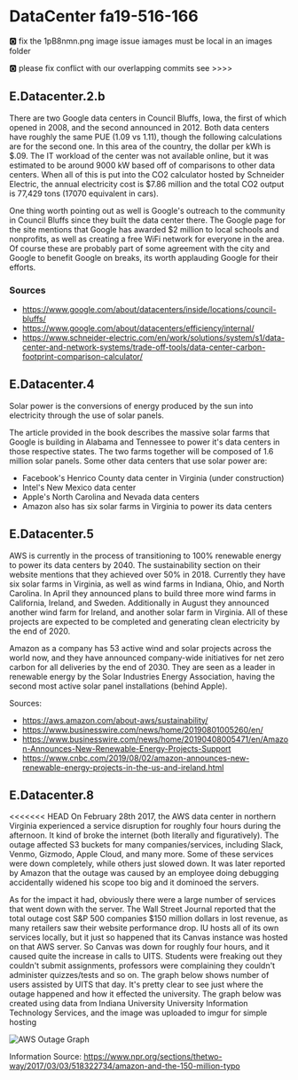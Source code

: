 # DataCenter fa19-516-166

:o2: fix the 1pB8nmn.png image issue iamages must be local in an images folder

:o2: please fix conflict with our overlapping commits see >>>>

## E.Datacenter.2.b

There are two Google data centers in Council Bluffs, Iowa, the first of
which opened in 2008, and the second announced in 2012. Both data
centers have roughly the same PUE (1.09 vs 1.11), though the following
calculations are for the second one. In this area of the country, the
dollar per kWh is $.09. The IT workload of the center was not available
online, but it was estimated to be around 9000 kW based off of
comparisons to other data centers. When all of this is put into the CO2
calculator hosted by Schneider Electric, the annual electricity cost is
$7.86 million and the total CO2 output is 77,429 tons (17070 equivalent
in cars).

One thing worth pointing out as well is Google's outreach to the
community in Council Bluffs since they built the data center there. The
Google page for the site mentions that Google has awarded $2 million to
local schools and nonprofits, as well as creating a free WiFi network
for everyone in the area. Of course these are probably part of some
agreement with the city and Google to benefit Google on breaks, its
worth applauding Google for their efforts.

### Sources

* <https://www.google.com/about/datacenters/inside/locations/council-bluffs/>
* <https://www.google.com/about/datacenters/efficiency/internal/>
* <https://www.schneider-electric.com/en/work/solutions/system/s1/data-center-and-network-systems/trade-off-tools/data-center-carbon-footprint-comparison-calculator/>

## E.Datacenter.4

Solar power is the conversions of energy produced by the sun into
electricity through the use of solar panels.

The article provided in the book describes the massive solar farms that
Google is building in Alabama and Tennessee to power it's data centers
in those respective states. The two farms together will be composed of
1.6 million solar panels. Some other data centers that use solar power
are:

* Facebook's Henrico County data center in Virginia (under construction)
* Intel's New Mexico data center
* Apple's North Carolina and Nevada data centers
* Amazon also has six solar farms in Virginia to power its data centers

## E.Datacenter.5

AWS is currently in the process of transitioning to 100% renewable
energy to power its data centers by 2040. The sustainability section on
their website mentions that they achieved over 50% in 2018. Currently
they have six solar farms in Virginia, as well as wind farms in Indiana,
Ohio, and North Carolina. In April they announced plans to build three
more wind farms in California, Ireland, and Sweden. Additionally in
August they announced another wind farm for Ireland, and another solar
farm in Virginia. All of these projects are expected to be completed and
generating clean electricity by the end of 2020.

Amazon as a company has 53 active wind and solar projects across the
world now, and they have announced company-wide initiatives for net zero
carbon for all deliveries by the end of 2030. They are seen as a leader
in renewable energy by the Solar Industries Energy Association, having
the second most active solar panel installations (behind Apple).

Sources:

* <https://aws.amazon.com/about-aws/sustainability/>
* <https://www.businesswire.com/news/home/20190801005260/en/>
* <https://www.businesswire.com/news/home/20190408005471/en/Amazon-Announces-New-Renewable-Energy-Projects-Support>
* <https://www.cnbc.com/2019/08/02/amazon-announces-new-renewable-energy-projects-in-the-us-and-ireland.html>

## E.Datacenter.8

<<<<<<< HEAD
On February 28th 2017, the AWS data center in northern Virginia
experienced a service disruption for roughly four hours during the
afternoon. It kind of broke the internet (both literally and
figuratively). The outage affected S3 buckets for many
companies/services, including Slack, Venmo, Gizmodo, Apple Cloud, and
many more. Some of these services were down completely, while others
just slowed down. It was later reported by Amazon that the outage was
caused by an employee doing debugging accidentally widened his scope too
big and it dominoed the servers.

As for the impact it had, obviously there were a large number of
services that went down with the server. The Wall Street Journal
reported that the total outage cost S&P 500 companies $150 million
dollars in lost revenue, as many retailers saw their website performance
drop. IU hosts all of its own services locally, but it just so happened
that its Canvas instance was hosted on that AWS server. So Canvas was
down for roughly four hours, and it caused quite the increase in calls
to UITS. Students were freaking out they couldn't submit assignments,
professors were complaining they couldn't administer quizzes/tests and
so on. The graph below shows number of users assisted by UITS that day.
It's pretty clear to see just where the outage happened and how it
effected the university. The graph below was created using data from
Indiana University University Information Technology Services, and the
image was uploaded to imgur for simple hosting

![AWS Outage Graph](https://github.com/cloudmesh-community/fa19-516-166/blob/master/images/awsoutagegraph.png)

Information Source: <https://www.npr.org/sections/thetwo-way/2017/03/03/518322734/amazon-and-the-150-million-typo>
